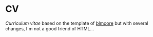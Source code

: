 # CV
_Curriculum vitae_ based on the template of [blmoore](https://github.com/blmoore/blmoore.github.io) but with several changes, I'm not a good friend of HTML...
